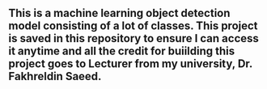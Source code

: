 ## This is a machine learning object detection model consisting of a lot of classes. This project is saved in this repository to ensure I can access it anytime and all the credit for buiilding this project goes to Lecturer from my university, Dr. Fakhreldin Saeed. 
